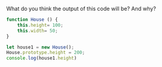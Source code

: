 
What do you think the output of this code will be?
And why?

```js
function House () {
    this.height= 100;
    this.width= 50;
}

let house1 = new House();
House.prototype.height = 200;
console.log(house1.height)
```
